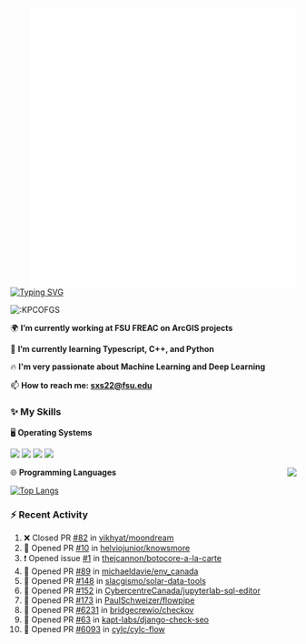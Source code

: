 <img align="right" width="470" src="github-metrics.svg">

[![Typing SVG](https://readme-typing-svg.herokuapp.com?duration=2500&vCenter=true&width=200&height=40&lines=Hello+World+👋)](https://git.io/typing-svg)

<img src="https://count.getloli.com/get/@:KPCOFGS" alt=":KPCOFGS" />

🌍 **I’m currently working at FSU FREAC on ArcGIS projects**

🌱 **I’m currently learning Typescript, C++, and Python**

🔥 **I'm very passionate about Machine Learning and Deep Learning**

📫 **How to reach me: sxs22@fsu.edu**

### ✨ **My Skills**

🖥️ **Operating Systems**

[![](https://img.shields.io/badge/-Linux-4fc08d?style=flat-square&logo=Linux&logoColor=fff)](https://www.linuxfoundation.org/)
[![](https://img.shields.io/badge/LinuxMint-47A248?style=flat-square&logo=linuxmint&logoColor=fff)](https://linuxmint.com/)
[![](https://img.shields.io/badge/Windows11-0078d6?style=flat-square&logo=windows&logoColor=fff)](https://www.microsoft.com/software-download/windows11)
[![](https://img.shields.io/badge/Ubuntu-E95420?style=flat-square&logo=ubuntu&logoColor=white)](https://ubuntu.com/download)

<a>
    <img align="right" src="https://github-readme-stats.vercel.app/api?username=KPCOFGS&theme=tokyonight&show_icons=true&show=reviews,prs_merged,prs_merged_percentage">
</a>

🌐 **Programming Languages**

[![Top Langs](https://github-readme-stats.vercel.app/api/top-langs/?username=KPCOFGS&theme=tokyonight)](https://github.com/anuraghazra/github-readme-stats)

### ⚡ **Recent Activity**
<!--START_SECTION:activity-->
1. ❌ Closed PR [#82](https://github.com/vikhyat/moondream/pull/82) in [vikhyat/moondream](https://github.com/vikhyat/moondream)
2. 💪 Opened PR [#10](https://github.com/helviojunior/knowsmore/pull/10) in [helviojunior/knowsmore](https://github.com/helviojunior/knowsmore)
3. ❗ Opened issue [#1](https://github.com/thejcannon/botocore-a-la-carte/issues/1) in [thejcannon/botocore-a-la-carte](https://github.com/thejcannon/botocore-a-la-carte)
4. 💪 Opened PR [#89](https://github.com/michaeldavie/env_canada/pull/89) in [michaeldavie/env_canada](https://github.com/michaeldavie/env_canada)
5. 💪 Opened PR [#148](https://github.com/slacgismo/solar-data-tools/pull/148) in [slacgismo/solar-data-tools](https://github.com/slacgismo/solar-data-tools)
6. 💪 Opened PR [#152](https://github.com/CybercentreCanada/jupyterlab-sql-editor/pull/152) in [CybercentreCanada/jupyterlab-sql-editor](https://github.com/CybercentreCanada/jupyterlab-sql-editor)
7. 💪 Opened PR [#173](https://github.com/PaulSchweizer/flowpipe/pull/173) in [PaulSchweizer/flowpipe](https://github.com/PaulSchweizer/flowpipe)
8. 💪 Opened PR [#6231](https://github.com/bridgecrewio/checkov/pull/6231) in [bridgecrewio/checkov](https://github.com/bridgecrewio/checkov)
9. 💪 Opened PR [#63](https://github.com/kapt-labs/django-check-seo/pull/63) in [kapt-labs/django-check-seo](https://github.com/kapt-labs/django-check-seo)
10. 💪 Opened PR [#6093](https://github.com/cylc/cylc-flow/pull/6093) in [cylc/cylc-flow](https://github.com/cylc/cylc-flow)
<!--END_SECTION:activity-->

